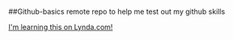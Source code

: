 ##Github-basics
remote repo to help me test out my github skills

[I'm learning this on Lynda.com!](http://lynda.com)
